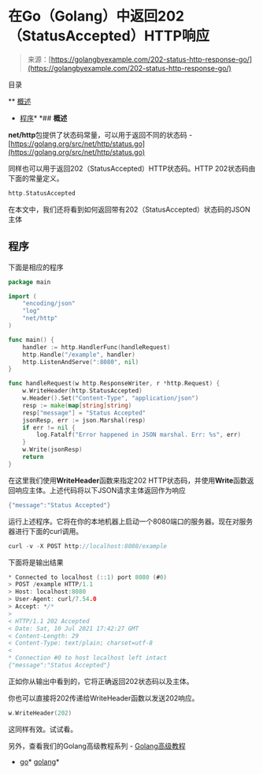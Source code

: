 <!--yml

分类：未分类

日期：2024-10-13 06:39:10

-->

# 在Go（Golang）中返回202（StatusAccepted）HTTP响应

> 来源：[https://golangbyexample.com/202-status-http-response-go/](https://golangbyexample.com/202-status-http-response-go/)

目录

**   [概述](#Overview "Overview")

+   [程序](#Program "Program")*  *## **概述**

**net/http**包提供了状态码常量，可以用于返回不同的状态码 - [https://golang.org/src/net/http/status.go](https://golang.org/src/net/http/status.go)

同样也可以用于返回202（StatusAccepted）HTTP状态码。HTTP 202状态码由下面的常量定义。

```go
http.StatusAccepted
```

在本文中，我们还将看到如何返回带有202（StatusAccepted）状态码的JSON主体

## **程序**

下面是相应的程序

```go
package main

import (
	"encoding/json"
	"log"
	"net/http"
)

func main() {
	handler := http.HandlerFunc(handleRequest)
	http.Handle("/example", handler)
	http.ListenAndServe(":8080", nil)
}

func handleRequest(w http.ResponseWriter, r *http.Request) {
	w.WriteHeader(http.StatusAccepted)
	w.Header().Set("Content-Type", "application/json")
	resp := make(map[string]string)
	resp["message"] = "Status Accepted"
	jsonResp, err := json.Marshal(resp)
	if err != nil {
		log.Fatalf("Error happened in JSON marshal. Err: %s", err)
	}
	w.Write(jsonResp)
	return
}
```

在这里我们使用**WriteHeader**函数来指定202 HTTP状态码，并使用**Write**函数返回响应主体。上述代码将以下JSON请求主体返回作为响应

```go
{"message":"Status Accepted"}
```

运行上述程序。它将在你的本地机器上启动一个8080端口的服务器。现在对服务器进行下面的curl调用。

```go
curl -v -X POST http://localhost:8080/example
```

下面将是输出结果

```go
* Connected to localhost (::1) port 8080 (#0)
> POST /example HTTP/1.1
> Host: localhost:8080
> User-Agent: curl/7.54.0
> Accept: */*
> 
< HTTP/1.1 202 Accepted
< Date: Sat, 10 Jul 2021 17:42:27 GMT
< Content-Length: 29
< Content-Type: text/plain; charset=utf-8
< 
* Connection #0 to host localhost left intact
{"message":"Status Accepted"}
```

正如你从输出中看到的，它将正确返回202状态码以及主体。

你也可以直接将202传递给WriteHeader函数以发送202响应。

```go
w.WriteHeader(202)
```

这同样有效。试试看。

另外，查看我们的Golang高级教程系列 - [Golang高级教程](https://golangbyexample.com/golang-comprehensive-tutorial/)

+   [go](https://golangbyexample.com/tag/go/)*   [golang](https://golangbyexample.com/tag/golang/)*
